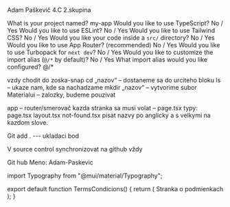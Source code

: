 Adam Paškevič 4.C 2.skupina

What is your project named? my-app
Would you like to use TypeScript? No / Yes
Would you like to use ESLint? No / Yes
Would you like to use Tailwind CSS? No / Yes
Would you like your code inside a `src/` directory? No / Yes
Would you like to use App Router? (recommended) No / Yes
Would you like to use Turbopack for `next dev`?  No / Yes
Would you like to customize the import alias (`@/*` by default)? No / Yes
What import alias would you like configured? @/*

vzdy chodit do zoska-snap
cd „nazov“ – dostaneme sa do urciteho bloku
ls – ukaze nam, kde sa nachadzame
mkdir „nazov“ – vytvorime subor
Materialui – zalozky, budeme pouzivat

app – router/smerovač
kazda stranka sa musi volat – page.tsx
typy: page.tsx
         layout.tsx
         not-found.tsx
pisat nazvy po anglicky a s velkymi na kazdom slove.


Git add .   --- ukladaci bod

V source control synchronizovat na github vždy

Git hub
	Meno: Adam-Paskevic

import Typography from "@mui/material/Typography";

export default function TermsCondicions() {
return (
<Typography> Stranka o podmienkach </Typography>
);
}